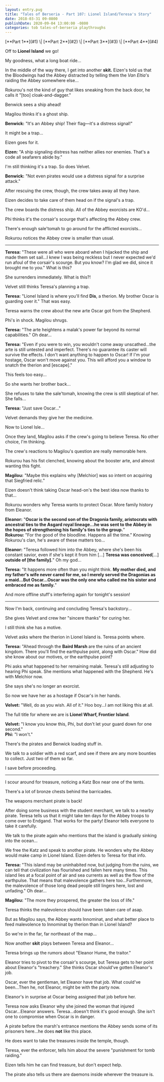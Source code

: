 ```yaml
---
layout: entry.pug
title: "Tales of Berseria - Part 107: Lionel Island/Teresa's Story"
date: 2018-03-31 09-0800
publishDate: 2020-09-04 13:00:00 -0800
categories: tob tales-of-berseria playthroughs
---
```


<p class="entry-partination" markdown="1">[**Part 1**](#1) \| [**Part 2**](#2) \| [**Part 3**](#3) \| [**Part 4**](#4)</p>

<a name="1"></a>

Off to **Lionel Island** we go!

My goodness, what a long boat ride...

In the middle of the way there, I get into another **skit.** Eizen's told us that the Bloodwings had the Abbey distracted by telling them the *Van Eltia*'s raiding the Abbey somewhere else...

Rokurou's not the kind of guy that likes sneaking from the back door, he calls it "[too] cloak-and-dagger."

Benwick sees a ship ahead!

Magilou thinks it's a ghost ship.

**Benwick:** "It's an Abbey ship! Their flag—it's a distress signal!"

It might be a trap...

Eizen goes for it.

**Eizen:** "A ship signaling distress has neither allies nor enemies. That's a code all seafarers abide by."

I'm still thinking it's a trap. So does Velvet.

**Benwick:** "Not even pirates would use a distress signal for a surprise attack."

After rescuing the crew, though, the crew takes away all they have.

Eizen decides to take care of them head on if the signal's a trap.

The crew boards the distress ship. All of the Abbey exorcists are KO'd...

Phi thinks it's the corsair's scourge that's affecting the Abbey crew.

There's enough sale'tomah to go around for the afflicted exorcists...

Rokurou notices the Abbey crew is smaller than usual.

<a name="2"></a>

---

**Teresa:** "These were all who were aboard when I hijacked the ship and made them set sail...I knew I was being reckless but I never expected we'd run afoul of the corsair's scourge. But you know? I'm glad we did, since it brought me to you." What is this?

She surrenders immediately. What is this?!

Velvet still thinks Teresa's planning a trap.

**Teresa:** "Lionel Island is where you'll find **Dis**, a therion. My brother Oscar is guarding over it." That was easy.

Teresa warns the crew about the new arte Oscar got from the Shepherd.

Phi's in shock. Magilou shrugs.

**Teresa:** "The arte heightens a malak's power far beyond its normal capabilities." Oh dear...

**Teresa:** "Even if you were to win, you wouldn't come away unscathed...the arte is still untested and imperfect. There's no guarantee its caster will survive the effects. I don't want anything to happen to Oscar! If I'm your hostage, Oscar won't move against you. This will afford you a window to snatch the therion and [escape]."

This feels too easy...

So she wants her brother back...

She refuses to take the sale'tomah, knowing the crew is still skeptical of her. She falls...

**Teresa:** "Just save Oscar..."

Velvet demands they give her the medicine.

Now to Lionel Isle...

Once they land, Magilou asks if the crew's going to believe Teresa. No other choice, I'm thinking.

The crew's reactions to Magilou's question are really memorable here.

Rokurou has his fist clenched, knowing about the booster arte, and almost wanting this fight.

**Magilou:** "Maybe this explains why [Melchior] was so intent on acquiring that Siegfried relic."

Eizen doesn't think taking Oscar head-on's the best idea now thanks to that...

Rokurou wonders why Teresa wants to protect Oscar. More family history from Eleanor.

**Eleanor:** "**Oscar is the second son of the Dragonia family, aristocrats with ancestral ties to the Asgard royal lineage...he was sent to the Abbey in the hopes of strengthening his family's ties to the group.**"<br/>
**Rokurou:** "For the good of the bloodline. Happens all the time." Knowing Rokurou's clan, he's aware of these matters too...

**Eleanor:** "Teresa followed him into the Abbey, where she's been his constant savior, even if she's kept it from him [...] **Teresa was conceived**[...] **outside of [the family].**" Oh my god...

**Teresa:** "It happens more often than you might think. **My mother died, and my father's wife never cared for me, so I merely served the Dragonias as a maid...But Oscar...Oscar was the only one who called me his sister and embraced me as family.**"

And more offline stuff's interfering again for tonight's session!

<a name="3"></a>

---

Now I'm back, continuing and concluding Teresa's backstory...

She gives Velvet and crew her "sincere thanks" for curing her.

I still think she has a motive.

Velvet asks where the therion in Lionel Island is. Teresa points where.

**Teresa:** "Ahead through the **Baird Marsh** are the ruins of an ancient kingdom. There you'll find the earthpulse point, along with Oscar." How did she know about our motives, or the earthpulse point?

Phi asks what happened to her remaining malak. Teresa's still adjusting to hearing Phi speak. She mentions what happened with the Shepherd. He's with Melchior now.

She says she's no longer an exorcist.

So now we have her as a hostage if Oscar's in her hands.

**Velvet:** "Well, do as you wish. All of it." Hoo boy...I am not liking this at all.

The full title for where we are is **Lionel Wharf, Frontier Island**.

**Velvet:** "I know you know this, Phi, but don't let your guard down for one second."<br/>
**Phi:** "I won't."

There's the pirates and Benwick loading stuff in.

We talk to a soldier with a red scarf, and see if there are any more bounties to collect. Just two of them so far.

I save before proceeding.

<a name="4"></a>

---

I scour around for treasure, noticing a Katz Box near one of the tents.

There's a lot of bronze chests behind the barricades.

The weapons merchant pirate is back!

After doing some business with the student merchant, we talk to a nearby pirate. Teresa tells us that it might take ten days for the Abbey troops to come over to Endgand. That works for the party! Eleanor tells everyone to take it carefully.

We talk to the pirate again who mentions that the island is gradually sinking into the ocean...

We free the Katz and speak to another pirate. He wonders why the Abbey would make camp in Lionel Island. Eizen defers to Teresa for that info.

**Teresa:** "This island may be uninhabited now, but judging from the ruins, we can tell that civilization has flourished and fallen here many times. This island lies at a focal point of air and sea currents as well as the flow of the earthpulse. That means that malevolence gathers here too...Furthermore, the malevolence of those long dead people still lingers here, lost and unfading." Oh dear...

**Magilou:** "The more they prospered, the greater the loss of life."

Teresa thinks the malevolence should have been taken care of asap.

But as Magilou says, the Abbey wants Innominat, and what better place to feed malevolence to Innominat by therion than in Lionel Island?

So we're in the far, far northeast of the map...

Now another **skit** plays between Teresa and Eleanor...

Teresa brings up the rumors about "Eleanor Hume, the traitor."

Eleanor tries to pivot to the corsair's scourge, but Teresa gets to her point about Eleanor's "treachery." She thinks Oscar should've gotten Eleanor's job.

Oscar, ever the gentleman, let Eleanor have that job. What could've been...Then he, not Eleanor, might be with the party now.

Eleanor's in surprise at Oscar being assigned that job before her.

Teresa now asks Eleanor why she joined the woman that injured Oscar...Eleanor answers. Teresa...doesn't think it's good enough. She isn't one to compromise when Oscar is in danger.

A pirate before the marsh's entrance mentions the Abbey sends some of its prisoners here...he does **not** like this place.

He does want to take the treasures inside the temple, though.

Teresa, ever the enforcer, tells him about the severe "punishment for tomb raiding."

Eizen tells him he can find treasure, but don't expect help.

The pirate also tells us there are daemons inside wherever the treasure is.